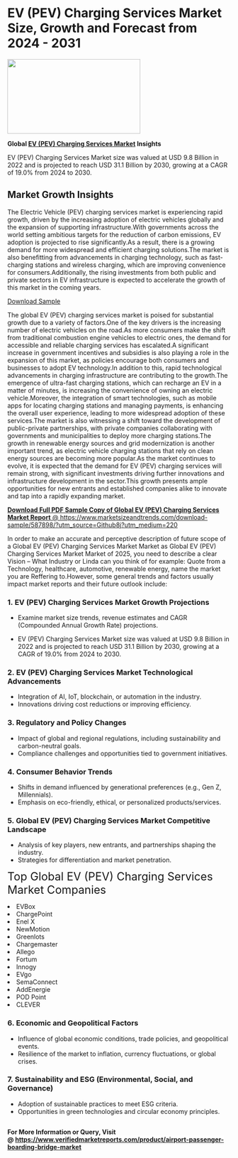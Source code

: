 <H1>EV (PEV) Charging Services Market Size, Growth and Forecast from 2024 - 2031</H1><img class="aligncenter size-medium wp-image-584254" src="https://thirdeyenews.in/wp-content/uploads/2024/09/Global-Market-Research-300x168.jpeg" alt="" width="300" height="168" /><p><strong>Global&nbsp;<a href="https://www.marketsizeandtrends.com/download-sample/587898/?utm_source=Github8j?utm_medium=220">EV (PEV) Charging Services Market</a> Insights</strong></p><p>EV (PEV) Charging Services Market size was valued at USD 9.8 Billion in 2022 and is projected to reach USD 31.1 Billion by 2030, growing at a CAGR of 19.0% from 2024 to 2030.</p><p><h2>Market Growth Insights</h2> <p>The Electric Vehicle (PEV) charging services market is experiencing rapid growth, driven by the increasing adoption of electric vehicles globally and the expansion of supporting infrastructure.With governments across the world setting ambitious targets for the reduction of carbon emissions, EV adoption is projected to rise significantly.As a result, there is a growing demand for more widespread and efficient charging solutions.The market is also benefitting from advancements in charging technology, such as fast-charging stations and wireless charging, which are improving convenience for consumers.Additionally, the rising investments from both public and private sectors in EV infrastructure is expected to accelerate the growth of this market in the coming years.</p> <p><a href="#">Download Sample</a></p> <p>The global EV (PEV) charging services market is poised for substantial growth due to a variety of factors.One of the key drivers is the increasing number of electric vehicles on the road.As more consumers make the shift from traditional combustion engine vehicles to electric ones, the demand for accessible and reliable charging services has escalated.A significant increase in government incentives and subsidies is also playing a role in the expansion of this market, as policies encourage both consumers and businesses to adopt EV technology.In addition to this, rapid technological advancements in charging infrastructure are contributing to the growth.The emergence of ultra-fast charging stations, which can recharge an EV in a matter of minutes, is increasing the convenience of owning an electric vehicle.Moreover, the integration of smart technologies, such as mobile apps for locating charging stations and managing payments, is enhancing the overall user experience, leading to more widespread adoption of these services.The market is also witnessing a shift toward the development of public-private partnerships, with private companies collaborating with governments and municipalities to deploy more charging stations.The growth in renewable energy sources and grid modernization is another important trend, as electric vehicle charging stations that rely on clean energy sources are becoming more popular.As the market continues to evolve, it is expected that the demand for EV (PEV) charging services will remain strong, with significant investments driving further innovations and infrastructure development in the sector.This growth presents ample opportunities for new entrants and established companies alike to innovate and tap into a rapidly expanding market.</p> <p><a href="#"></p><p><span class=""><strong>Download Full PDF Sample Copy of Global EV (PEV) Charging Services Market Report</strong> @ <a href="https://www.marketsizeandtrends.com/download-sample/587898/?utm_source=Github8j?utm_medium=220" target="_blank">https://www.marketsizeandtrends.com/download-sample/587898/?utm_source=Github8j?utm_medium=220</a></span></p><p>In order to make an accurate and perceptive description of future scope of a Global&nbsp;EV (PEV) Charging Services Market Market as Global&nbsp;EV (PEV) Charging Services Market Market of 2025, you need to describe a clear Vision &ndash; What Industry or Linda can you think of for example: Quote from a Technology, healthcare, automotive, renewable energy, name the market you are Reffering to.However, some general trends and factors usually impact market reports and their future outlook include:</p><h3>1.&nbsp;<strong>EV (PEV) Charging Services Market Growth Projections</strong></h3><ul><li>Examine market size trends, revenue estimates and CAGR (Compounded Annual Growth Rate) projections.</li><li><p>EV (PEV) Charging Services Market size was valued at USD 9.8 Billion in 2022 and is projected to reach USD 31.1 Billion by 2030, growing at a CAGR of 19.0% from 2024 to 2030.</p></li></ul><h3>2.&nbsp;<strong>EV (PEV) Charging Services Market Technological Advancements</strong></h3><ul><li>Integration of AI, IoT, blockchain, or automation in the industry.</li><li>Innovations driving cost reductions or improving efficiency.</li></ul><h3>3.&nbsp;<strong>Regulatory and Policy Changes</strong></h3><ul><li>Impact of global and regional regulations, including sustainability and carbon-neutral goals.</li><li>Compliance challenges and opportunities tied to government initiatives.</li></ul><h3>4.&nbsp;<strong>Consumer Behavior Trends</strong></h3><ul><li>Shifts in demand influenced by generational preferences (e.g., Gen Z, Millennials).</li><li>Emphasis on eco-friendly, ethical, or personalized products/services.</li></ul><h3>5.&nbsp;<strong>Global EV (PEV) Charging Services Market Competitive Landscape</strong></h3><ul><li>Analysis of key players, new entrants, and partnerships shaping the industry.</li><li>Strategies for differentiation and market penetration.</li></ul><p data-pm-slice="1 1 []"><span style="color: inherit; font-family: inherit; font-size: 25px;">Top Global EV (PEV) Charging Services Market Companies</span></p><div class="" data-test-id=""><p><li>EVBox</li><li> ChargePoint</li><li> Enel X</li><li> NewMotion</li><li> Greenlots</li><li> Chargemaster</li><li> Allego</li><li> Fortum</li><li> Innogy</li><li> EVgo</li><li> SemaConnect</li><li> AddEnergie</li><li> POD Point</li><li> CLEVER</li></p></div><h3>6.&nbsp;<strong>Economic and Geopolitical Factors</strong></h3><ul><li>Influence of global economic conditions, trade policies, and geopolitical events.</li><li>Resilience of the market to inflation, currency fluctuations, or global crises.</li></ul><h3>7.&nbsp;<strong>Sustainability and ESG (Environmental, Social, and Governance)</strong></h3><ul><li>Adoption of sustainable practices to meet ESG criteria.</li><li>Opportunities in green technologies and circular economy principles.</li></ul><h2><strong style="font-size: 14px;">For More Information or Query, Visit @&nbsp;</strong><a style="background-color: #ffffff; font-size: 14px;" href="https://www.marketsizeandtrends.com/report/ev-pev-charging-services-market/" target="_blank">https://www.verifiedmarketreports.com/product/airport-passenger-boarding-bridge-market</a></h2>